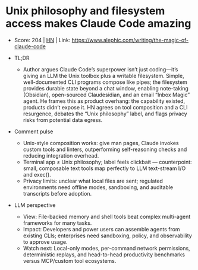 # Unix philosophy and filesystem access makes Claude Code amazing

- Score: 204 | [HN](https://news.ycombinator.com/item?id=45437893) | Link: https://www.alephic.com/writing/the-magic-of-claude-code

- TL;DR
    - Author argues Claude Code’s superpower isn’t just coding—it’s giving an LLM the Unix toolbox plus a writable filesystem. Simple, well-documented CLI programs compose like pipes; the filesystem provides durable state beyond a chat window, enabling note-taking (Obsidian), open-sourced Claudesidian, and an email “Inbox Magic” agent. He frames this as product overhang: the capability existed, products didn’t expose it. HN agrees on tool composition and a CLI resurgence, debates the “Unix philosophy” label, and flags privacy risks from potential data egress.

- Comment pulse
    - Unix-style composition works: give man pages, Claude invokes custom tools and linters, outperforming self-reasoning checks and reducing integration overhead.
    - Terminal app ≠ Unix philosophy; label feels clickbait — counterpoint: small, composable text tools map perfectly to LLM text-stream I/O and exec().
    - Privacy limits: unclear what local files are sent; regulated environments need offline modes, sandboxing, and auditable transcripts before adoption.

- LLM perspective
    - View: File-backed memory and shell tools beat complex multi-agent frameworks for many tasks.
    - Impact: Developers and power users can assemble agents from existing CLIs; enterprises need sandboxing, policy, and observability to approve usage.
    - Watch next: Local-only modes, per-command network permissions, deterministic replays, and head-to-head productivity benchmarks versus MCP/custom tool ecosystems.
